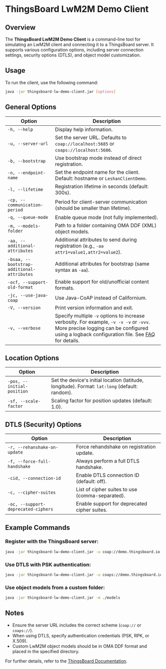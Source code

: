 # ThingsBoard LwM2M Demo Client

## Overview
The **ThingsBoard LwM2M Demo Client** is a command-line tool for simulating an LwM2M client and connecting it to a ThingsBoard server. It supports various configuration options, including server connection settings, security options (DTLS), and object model customization.

## Usage
To run the client, use the following command:
```sh
java -jar thingsboard-lw-demo-client.jar [options]
```

## General Options
| Option | Description |
|--------|-------------|
| `-h, --help` | Display help information. |
| `-u, --server-url` | Set the server URL. Defaults to `coap://localhost:5685` or `coaps://localhost:5686`. |
| `-b, --bootstrap` | Use bootstrap mode instead of direct registration. |
| `-n, --endpoint-name` | Set the endpoint name for the client. Default: hostname or `LeshanClientDemo`. |
| `-l, --lifetime` | Registration lifetime in seconds (default: 300s). |
| `-cp, --communication-period` | Period for client-server communication (should be smaller than lifetime). |
| `-q, --queue-mode` | Enable queue mode (not fully implemented). |
| `-m, --models-folder` | Path to a folder containing OMA DDF (XML) object models. |
| `-aa, --additional-attributes` | Additional attributes to send during registration (e.g., `-aa attr1=value1,attr2=value2`). |
| `-bsaa, --bootstrap-additional-attributes` | Additional attributes for bootstrap (same syntax as `-aa`). |
| `-ocf, --support-old-format` | Enable support for old/unofficial content formats. |
| `-jc, --use-java-coap` | Use Java-CoAP instead of Californium. |
| `-V, --version` | Print version information and exit. |
| `-v, --verbose` | Specify multiple `-v` options to increase verbosity. For example, `-v -v -v` or `-vvv`. More precise logging can be configured using a logback configuration file. See [FAQ](https://github.com/eclipse/leshan/wiki/F.A.Q./) for details. |

## Location Options
| Option | Description |
|--------|-------------|
| `-pos, --initial-position` | Set the device's initial location (latitude, longitude). Format: `lat:long` (default: random). |
| `-sf, --scale-factor` | Scaling factor for position updates (default: 1.0). |

## DTLS (Security) Options
| Option | Description |
|--------|-------------|
| `-r, --rehanshake-on-update` | Force rehandshake on registration update. |
| `-f, --force-full-handshake` | Always perform a full DTLS handshake. |
| `-cid, --connection-id` | Enable DTLS connection ID (default: off). |
| `-c, --cipher-suites` | List of cipher suites to use (comma-separated). |
| `-oc, --support-deprecated-ciphers` | Enable support for deprecated cipher suites. |

## Example Commands
### Register with the ThingsBoard server:
```sh
java -jar thingsboard-lw-demo-client.jar -u coap://demo.thingsboard.io -n MyClient
```

### Use DTLS with PSK authentication:
```sh
java -jar thingsboard-lw-demo-client.jar -u coaps://demo.thingsboard.io -n MyClient --psk-identity myIdentity --psk-key mySecret
```

### Use object models from a custom folder:
```sh
java -jar thingsboard-lw-demo-client.jar -m ./models
```

## Notes
- Ensure the server URL includes the correct scheme (`coap://` or `coaps://`).
- When using DTLS, specify authentication credentials (PSK, RPK, or X.509).
- Custom LwM2M object models should be in OMA DDF format and placed in the specified directory.

For further details, refer to the [ThingsBoard Documentation](https://thingsboard.io/docs/).


